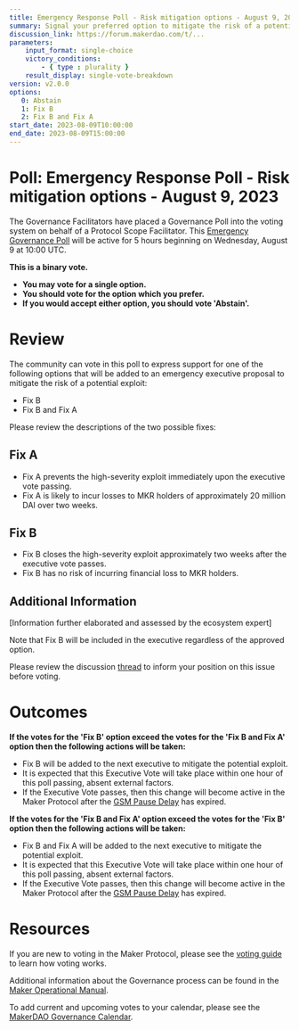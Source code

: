 ```yaml
---
title: Emergency Response Poll - Risk mitigation options - August 9, 2023
summary: Signal your preferred option to mitigate the risk of a potential exploit
discussion_link: https://forum.makerdao.com/t/...
parameters:
    input_format: single-choice
    victory_conditions:
        - { type : plurality }
    result_display: single-vote-breakdown
version: v2.0.0
options:
   0: Abstain
   1: Fix B
   2: Fix B and Fix A
start_date: 2023-08-09T10:00:00
end_date: 2023-08-09T15:00:00
---
```

# Poll: Emergency Response Poll - Risk mitigation options - August 9, 2023

The Governance Facilitators have placed a Governance Poll into the voting system on behalf of a Protocol Scope Facilitator. This [Emergency Governance Poll](https://mips.makerdao.com/mips/details/MIP24) will be active for 5 hours beginning on Wednesday, August 9 at 10:00 UTC.

**This is a binary vote.**
- **You may vote for a single option.**
- **You should vote for the option which you prefer.**
- **If you would accept either option, you should vote 'Abstain'.**

# Review

The community can vote in this poll to express support for one of the following options that will be added to an emergency executive proposal to mitigate the risk of a potential exploit:

* Fix B
* Fix B and Fix A

Please review the descriptions of the two possible fixes:

## Fix A

- Fix A prevents the high-severity exploit immediately upon the executive vote passing.
- Fix A is likely to incur losses to MKR holders of approximately 20 million DAI over two weeks.

## Fix B

- Fix B closes the high-severity exploit approximately two weeks after the executive vote passes.
- Fix B has no risk of incurring financial loss to MKR holders.

## Additional Information

[Information further elaborated and assessed by the ecosystem expert]

Note that Fix B will be included in the executive regardless of the approved option.

Please review the discussion [thread](https://forum.makerdao.com/t/...) to inform your position on this issue before voting.

# Outcomes

**If the votes for the 'Fix B' option exceed the votes for the 'Fix B and Fix A' option then the following actions will be taken:**
* Fix B will be added to the next executive to mitigate the potential exploit.
* It is expected that this Executive Vote will take place within one hour of this poll passing, absent external factors.
* If the Executive Vote passes, then this change will become active in the Maker Protocol after the [GSM Pause Delay](https://manual.makerdao.com/parameter-index/core/param-gsm-pause-delay) has expired.

**If the votes for the 'Fix B and Fix A' option exceed the votes for the 'Fix B' option then the following actions will be taken:**
* Fix B and Fix A will be added to the next executive to mitigate the potential exploit.
* It is expected that this Executive Vote will take place within one hour of this poll passing, absent external factors.
* If the Executive Vote passes, then this change will become active in the Maker Protocol after the [GSM Pause Delay](https://manual.makerdao.com/parameter-index/core/param-gsm-pause-delay) has expired.

# Resources

If you are new to voting in the Maker Protocol, please see the [voting guide](https://manual.makerdao.com/governance/voting-in-makerdao/on-chain-governance) to learn how voting works.

Additional information about the Governance process can be found in the [Maker Operational Manual](https://manual.makerdao.com).

To add current and upcoming votes to your calendar, please see the [MakerDAO Governance Calendar](https://manual.makerdao.com/makerdao/calendars/governance-calendar).
